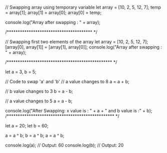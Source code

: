 // Swapping array using temporary variable
let array = [10, 2, 5, 12, 7];
temp = array[1];
array[1] = array[0];
array[0] = temp;

console.log("Array after swapping : " + array);

/*************************************** */

// Swapping first two elements of the array
let array = [10, 2, 5, 12, 7];
[array[0], array[1]] = [array[1], array[0]];
console.log("Array after swapping : " + array);

/************************************************ */

let a = 3,
  b = 5;

// Code to swap 'a' and 'b'
// a value changes to 8
a = a + b;

// b value changes to 3
b = a - b;

// a value changes to 5
a = a - b;

console.log("After Swapping: x value is : " + a + " and b value is :" + b);
/************************************************* */

let a = 20;
let b = 60;

a = a ^ b;
b = a ^ b;
a = a ^ b;

console.log(a); // Output: 60
console.log(b); // Output: 20

